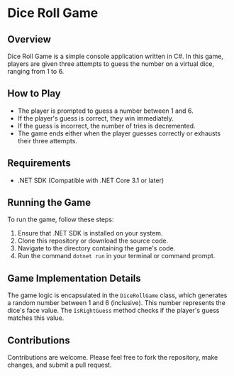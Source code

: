 # Dice Roll Game

## Overview
Dice Roll Game is a simple console application written in C#. In this game, players are given three attempts to guess the number on a virtual dice, ranging from 1 to 6.

## How to Play
- The player is prompted to guess a number between 1 and 6.
- If the player's guess is correct, they win immediately.
- If the guess is incorrect, the number of tries is decremented.
- The game ends either when the player guesses correctly or exhausts their three attempts.

## Requirements
- .NET SDK (Compatible with .NET Core 3.1 or later)

## Running the Game
To run the game, follow these steps:
1. Ensure that .NET SDK is installed on your system.
2. Clone this repository or download the source code.
3. Navigate to the directory containing the game's code.
4. Run the command `dotnet run` in your terminal or command prompt.

## Game Implementation Details
The game logic is encapsulated in the `DiceRollGame` class, which generates a random number between 1 and 6 (inclusive). This number represents the dice's face value. The `IsRightGuess` method checks if the player's guess matches this value.

## Contributions
Contributions are welcome. Please feel free to fork the repository, make changes, and submit a pull request.
